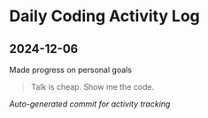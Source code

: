 # Daily Coding Activity Log

## 2024-12-06

Made progress on personal goals

> Talk is cheap. Show me the code.

*Auto-generated commit for activity tracking*
